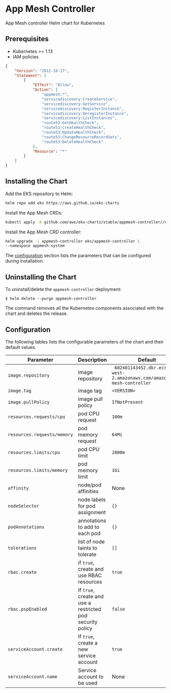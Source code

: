 # App Mesh Controller

App Mesh controller Helm chart for Kubernetes

## Prerequisites

* Kubernetes >= 1.13
* IAM policies

```json
{
    "Version": "2012-10-17",
    "Statement": [
        {
            "Effect": "Allow",
            "Action": [
                "appmesh:*",
                "servicediscovery:CreateService",
                "servicediscovery:GetService",
                "servicediscovery:RegisterInstance",
                "servicediscovery:DeregisterInstance",
                "servicediscovery:ListInstances",
                "route53:GetHealthCheck",
                "route53:CreateHealthCheck",
                "route53:UpdateHealthCheck",
                "route53:ChangeResourceRecordSets",
                "route53:DeleteHealthCheck"
            ],
            "Resource": "*"
        }
    ]
}
```

## Installing the Chart

Add the EKS repository to Helm:

```sh
helm repo add eks https://aws.github.io/eks-charts
```

Install the App Mesh CRDs:

```sh
kubectl apply -k github.com/aws/eks-charts/stable/appmesh-controller//crds?ref=master
```

Install the App Mesh CRD controller:

```sh
helm upgrade -i appmesh-controller eks/appmesh-controller \
--namespace appmesh-system
```

The [configuration](#configuration) section lists the parameters that can be configured during installation.

## Uninstalling the Chart

To uninstall/delete the `appmesh-controller` deployment:

```console
$ helm delete --purge appmesh-controller
```

The command removes all the Kubernetes components associated with the chart and deletes the release.

## Configuration

The following tables lists the configurable parameters of the chart and their default values.

Parameter | Description | Default
--- | --- | ---
`image.repository` | image repository | ` 602401143452.dkr.ecr.us-west-2.amazonaws.com/amazon/app-mesh-controller`
`image.tag` | image tag | `<VERSION>`
`image.pullPolicy` | image pull policy | `IfNotPresent`
`resources.requests/cpu` | pod CPU request | `100m`
`resources.requests/memory` | pod memory request | `64Mi`
`resources.limits/cpu` | pod CPU limit | `2000m`
`resources.limits/memory` | pod memory limit | `1Gi`
`affinity` | node/pod affinities | None
`nodeSelector` | node labels for pod assignment | `{}`
`podAnnotations` | annotations to add to each pod | `{}`
`tolerations` | list of node taints to tolerate | `[]`
`rbac.create` | if `true`, create and use RBAC resources | `true`
`rbac.pspEnabled` | If `true`, create and use a restricted pod security policy | `false`
`serviceAccount.create` | If `true`, create a new service account | `true`
`serviceAccount.name` | Service account to be used | None




